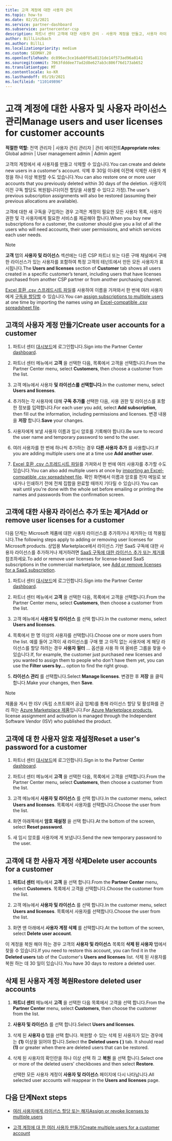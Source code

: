 ```yaml
---
title: 고객 계정에 대한 사용자 관리
ms.topic: how-to
ms.date: 02/25/2021
ms.service: partner-dashboard
ms.subservice: partnercenter-csp
description: 파트너 센터 고객에 대한 사용자 관리 - 사용자 계정을 만들고, 사용자 라이선스를 추가 또는 제거하고, 암호를 재설정하고, 사용자 계정을 삭제하거나 복원합니다.
author: BillLinzbach
ms.author: BillLi
ms.localizationpriority: medium
ms.custom: SEOMAY.20
ms.openlocfilehash: dc896ec3ce16ab0f05a8131de14f573ad96a8141
ms.sourcegitcommit: 7063fdddee77ad2d8e627ab3c806f76d173ab652
ms.translationtype: MT
ms.contentlocale: ko-KR
ms.lasthandoff: 05/19/2021
ms.locfileid: "110149896"
---
```

# <a name="manage-users-and-user-licenses-for-customer-accounts"></a><span data-ttu-id="8350a-103">고객 계정에 대한 사용자 및 사용자 라이선스 관리</span><span class="sxs-lookup"><span data-stu-id="8350a-103">Manage users and user licenses for customer accounts</span></span> 

<span data-ttu-id="8350a-104">**적절한 역할:** 전역 관리자 | 사용자 관리 관리자 | 관리 에이전트</span><span class="sxs-lookup"><span data-stu-id="8350a-104">**Appropriate roles**: Global admin | User management admin | Admin agent</span></span>


<span data-ttu-id="8350a-105">고객의 계정에서 새 사용자를 만들고 삭제할 수 있습니다.</span><span class="sxs-lookup"><span data-stu-id="8350a-105">You can create and delete new users in a customer's account.</span></span> <span data-ttu-id="8350a-106">삭제 후 30일 이내에 이전에 삭제한 사용자 계정을 하나 이상 복원할 수도 있습니다.</span><span class="sxs-lookup"><span data-stu-id="8350a-106">You can also restore one or more user accounts that you previously deleted within 30 days of the deletion.</span></span> <span data-ttu-id="8350a-107">사용자의 이전 구독 할당도 복원됩니다(이전 할당을 사용할 수 있다고 가정).</span><span class="sxs-lookup"><span data-stu-id="8350a-107">The user's previous subscription assignments will also be restored (assuming their previous allocations are available).</span></span>

<span data-ttu-id="8350a-108">고객에 대한 새 구독을 구입하는 경우 고객은 계정이 필요한 모든 사용자 목록, 사용자 권한 및 각 사용자에게 필요한 서비스를 제공해야 합니다.</span><span class="sxs-lookup"><span data-stu-id="8350a-108">When you buy new subscriptions for a customer, the customer should give you a list of all the users who will need accounts, their user permissions, and which services each user needs.</span></span>  

>[!NOTE]
><span data-ttu-id="8350a-109">**고객** 탭의 **사용자 및 라이선스** 섹션에는 다른 CSP 파트너 또는 다른 구매 채널에서 구매한 라이선스가 있는 사용자를 포함하여 특정 고객의 테넌트에서 만든 모든 사용자가 표시됩니다.</span><span class="sxs-lookup"><span data-stu-id="8350a-109">The **Users and licenses** section of **Customer** tab shows all users created in a specific customer’s tenant, including users that have licenses purchased from another CSP partner or from another purchasing channel.</span></span>

<span data-ttu-id="8350a-110">[Excel 호환 .csv 스프레드시트 파일](adding-multiple-users-to-a-customer-account.md)를 사용하여 이름을 가져와서 한 번에 여러 사용자에게 [구독을 할당할](bulk-license-provisioning-for-multiple-users.md) 수 있습니다.</span><span class="sxs-lookup"><span data-stu-id="8350a-110">You can [assign subscriptions to multiple users](bulk-license-provisioning-for-multiple-users.md) at one time by importing the names using an [Excel-compatible .csv spreadsheet file](adding-multiple-users-to-a-customer-account.md).</span></span>

<a href="" id="createuseraccounts"></a>

## <a name="create-user-accounts-for-a-customer"></a><span data-ttu-id="8350a-111">고객의 사용자 계정 만들기</span><span class="sxs-lookup"><span data-stu-id="8350a-111">Create user accounts for a customer</span></span>

1. <span data-ttu-id="8350a-112">파트너 센터 [대시보드](https://partner.microsoft.com/dashboard)에 로그인합니다.</span><span class="sxs-lookup"><span data-stu-id="8350a-112">Sign into the Partner Center [dashboard](https://partner.microsoft.com/dashboard).</span></span>

2. <span data-ttu-id="8350a-113">파트너 센터 메뉴에서 **고객** 을 선택한 다음, 목록에서 고객을 선택합니다.</span><span class="sxs-lookup"><span data-stu-id="8350a-113">From the Partner Center menu, select **Customers**, then choose a customer from the list.</span></span>

3. <span data-ttu-id="8350a-114">고객 메뉴에서 사용자 **및 라이선스를 선택합니다.**</span><span class="sxs-lookup"><span data-stu-id="8350a-114">In the customer menu, select **Users and licenses**.</span></span>

4. <span data-ttu-id="8350a-115">추가하는 각 사용자에 대해 **구독 추가를** 선택한 다음, 사용 권한 및 라이선스를 포함한 정보를 입력합니다.</span><span class="sxs-lookup"><span data-stu-id="8350a-115">For each user you add, select **Add subscription**, then fill out the information, including permissions and licenses.</span></span> <span data-ttu-id="8350a-116">변경 내용을 **저장** 합니다.</span><span class="sxs-lookup"><span data-stu-id="8350a-116">**Save** your changes.</span></span>

5. <span data-ttu-id="8350a-117">사용자에게 보낼 사용자 이름과 임시 암호를 기록해야 합니다.</span><span class="sxs-lookup"><span data-stu-id="8350a-117">Be sure to record the user name and temporary password to send to the user.</span></span>

6. <span data-ttu-id="8350a-118">여러 사용자를 한 번에 하나씩 추가하는 경우 **다른 사용자 추가** 를 사용합니다.</span><span class="sxs-lookup"><span data-stu-id="8350a-118">If you are adding multiple users one at a time use **Add another user**.</span></span>

7. <span data-ttu-id="8350a-119">[Excel 호환 .csv 스프레드시트 파일](adding-multiple-users-to-a-customer-account.md)를 가져와서 한 번에 여러 사용자를 추가할 수도 있습니다.</span><span class="sxs-lookup"><span data-stu-id="8350a-119">You can also add multiple users at once by [importing an Excel-compatible .csv spreadsheet file](adding-multiple-users-to-a-customer-account.md).</span></span> <span data-ttu-id="8350a-120">확인 화면에서 이름과 암호를 전자 메일로 보내거나 인쇄하기 전에 전체 집합을 완료할 때까지 기다릴 수 있습니다.</span><span class="sxs-lookup"><span data-stu-id="8350a-120">You can wait until you're done with the whole set before emailing or printing the names and passwords from the confirmation screen.</span></span>

<a href="" id="userlicensing"></a>

## <a name="add-or-remove-user-licenses-for-a-customer"></a><span data-ttu-id="8350a-121">고객에 대한 사용자 라이선스 추가 또는 제거</span><span class="sxs-lookup"><span data-stu-id="8350a-121">Add or remove user licenses for a customer</span></span>

<span data-ttu-id="8350a-122">다음 단계는 Microsoft 제품에 대한 사용자 라이선스를 추가하거나 제거하는 데 적용됩니다.</span><span class="sxs-lookup"><span data-stu-id="8350a-122">The following steps apply to adding or removing user licenses for Microsoft products.</span></span> <span data-ttu-id="8350a-123">상업용 Marketplace에서 라이선스 기반 SaaS 구독에 대한 사용자 라이선스를 추가하거나 제거하려면 [SaaS 구독에 대한 라이선스 추가 또는 제거를](csp-commercial-marketplace-manage.md#add-or-remove-licenses-for-a-saas-subscription)참조하세요.</span><span class="sxs-lookup"><span data-stu-id="8350a-123">To add or remove user licenses for license-based SaaS subscriptions in the commercial marketplace, see [Add or remove licenses for a SaaS subscription](csp-commercial-marketplace-manage.md#add-or-remove-licenses-for-a-saas-subscription).</span></span>

1. <span data-ttu-id="8350a-124">파트너 센터 [대시보드](https://partner.microsoft.com/dashboard)에 로그인합니다.</span><span class="sxs-lookup"><span data-stu-id="8350a-124">Sign into the Partner Center [dashboard](https://partner.microsoft.com/dashboard).</span></span>

2. <span data-ttu-id="8350a-125">파트너 센터 메뉴에서 **고객** 을 선택한 다음, 목록에서 고객을 선택합니다.</span><span class="sxs-lookup"><span data-stu-id="8350a-125">From the Partner Center menu, select **Customers**, then choose a customer from the list.</span></span>

3. <span data-ttu-id="8350a-126">고객 메뉴에서 **사용자 및 라이선스** 를 선택 합니다.</span><span class="sxs-lookup"><span data-stu-id="8350a-126">In the customer menu, select **Users and licenses**.</span></span>

4. <span data-ttu-id="8350a-127">목록에서 한 명 이상의 사용자를 선택합니다.</span><span class="sxs-lookup"><span data-stu-id="8350a-127">Choose one or more users from the list.</span></span> <span data-ttu-id="8350a-128">예를 들어 고객이 새 라이선스를 구매 했 고 아직 없는 사용자에 게 해당 라이선스를 할당 하려는 경우 **사용자 필터** ... 옵션을 사용 하 여 올바른 그룹을 찾을 수 있습니다.</span><span class="sxs-lookup"><span data-stu-id="8350a-128">If, for example, the customer just purchased new licenses and you wanted to assign them to people who don't have them yet, you can use the **Filter users by...** option to find the right group.</span></span>

5. <span data-ttu-id="8350a-129">**라이선스 관리** 를 선택합니다.</span><span class="sxs-lookup"><span data-stu-id="8350a-129">Select **Manage licenses**.</span></span> <span data-ttu-id="8350a-130">변경한 후 **저장** 을 클릭 합니다.</span><span class="sxs-lookup"><span data-stu-id="8350a-130">Make your changes, then **Save**.</span></span>

> [!NOTE]
> <span data-ttu-id="8350a-131">제품을 게시 한 ISV (독립 소프트웨어 공급 업체)를 통해 라이선스 할당 및 활성화를 관리 하는 [Azure Marketplace 제품](csp-commercial-marketplace-manage.md#assign-licenses-and-activate-a-subscription-on-behalf-of-a-customer)입니다.</span><span class="sxs-lookup"><span data-stu-id="8350a-131">For [Azure Marketplace products](csp-commercial-marketplace-manage.md#assign-licenses-and-activate-a-subscription-on-behalf-of-a-customer), license assignment and activation is managed through the Independent Software Vendor (ISV) who published the product.</span></span>

<a href="" id="resetpassword"></a>

## <a name="reset-a-users-password-for-a-customer"></a><span data-ttu-id="8350a-132">고객에 대 한 사용자 암호 재설정</span><span class="sxs-lookup"><span data-stu-id="8350a-132">Reset a user's password for a customer</span></span>

1. <span data-ttu-id="8350a-133">파트너 센터 [대시보드](https://partner.microsoft.com/dashboard)에 로그인합니다.</span><span class="sxs-lookup"><span data-stu-id="8350a-133">Sign in to the Partner Center [dashboard](https://partner.microsoft.com/dashboard).</span></span>

2. <span data-ttu-id="8350a-134">파트너 센터 메뉴에서 **고객** 을 선택한 다음, 목록에서 고객을 선택합니다.</span><span class="sxs-lookup"><span data-stu-id="8350a-134">From the Partner Center menu, select **Customers**, then choose a customer from the list.</span></span>

3. <span data-ttu-id="8350a-135">고객 메뉴에서 **사용자 및 라이선스** 를 선택 합니다.</span><span class="sxs-lookup"><span data-stu-id="8350a-135">In the customer menu, select **Users and licenses**.</span></span> <span data-ttu-id="8350a-136">목록에서 사용자를 선택합니다.</span><span class="sxs-lookup"><span data-stu-id="8350a-136">Choose the user from the list.</span></span>

4. <span data-ttu-id="8350a-137">화면 아래쪽에서 **암호 재설정** 을 선택 합니다.</span><span class="sxs-lookup"><span data-stu-id="8350a-137">At the bottom of the screen, select **Reset password**.</span></span> 

5. <span data-ttu-id="8350a-138">새 임시 암호를 사용자에 게 보냅니다.</span><span class="sxs-lookup"><span data-stu-id="8350a-138">Send the new temporary password to the user.</span></span>

<a href="" id="deleteuseraccounts"></a>

## <a name="delete-user-accounts-for-a-customer"></a><span data-ttu-id="8350a-139">고객에 대 한 사용자 계정 삭제</span><span class="sxs-lookup"><span data-stu-id="8350a-139">Delete user accounts for a customer</span></span>

1. <span data-ttu-id="8350a-140">**파트너 센터** 메뉴에서 **고객** 을 선택 합니다.</span><span class="sxs-lookup"><span data-stu-id="8350a-140">From the **Partner Center** menu, select **Customers**.</span></span> <span data-ttu-id="8350a-141">목록에서 고객을 선택합니다.</span><span class="sxs-lookup"><span data-stu-id="8350a-141">Choose the customer from the list.</span></span>

2. <span data-ttu-id="8350a-142">고객 메뉴에서 **사용자 및 라이선스** 를 선택 합니다.</span><span class="sxs-lookup"><span data-stu-id="8350a-142">In the customer menu, select **Users and licenses**.</span></span> <span data-ttu-id="8350a-143">목록에서 사용자를 선택합니다.</span><span class="sxs-lookup"><span data-stu-id="8350a-143">Choose the user from the list.</span></span>

3. <span data-ttu-id="8350a-144">화면 맨 아래에서 **사용자 계정 삭제** 를 선택합니다.</span><span class="sxs-lookup"><span data-stu-id="8350a-144">At the bottom of the screen, select **Delete user account**.</span></span>

<span data-ttu-id="8350a-145">이 계정을 복원 해야 하는 경우 고객의 **사용자 및 라이선스** 목록의 **삭제 된 사용자** 탭에서 찾을 수 있습니다.</span><span class="sxs-lookup"><span data-stu-id="8350a-145">If you need to restore this account, you can find it in the **Deleted users** tab of the Customer's **Users and licenses** list.</span></span> <span data-ttu-id="8350a-146">삭제 된 사용자를 복원 하는 데 30 일이 있습니다.</span><span class="sxs-lookup"><span data-stu-id="8350a-146">You have 30 days to restore a deleted user.</span></span>

<a href="" id="restoreuseraccounts"></a>

## <a name="restore-deleted-user-accounts"></a><span data-ttu-id="8350a-147">삭제 된 사용자 계정 복원</span><span class="sxs-lookup"><span data-stu-id="8350a-147">Restore deleted user accounts</span></span>

1. <span data-ttu-id="8350a-148">**파트너 센터** 메뉴에서 **고객** 을 선택한 다음 목록에서 고객을 선택 합니다.</span><span class="sxs-lookup"><span data-stu-id="8350a-148">From the **Partner Center** menu, select **Customers**, then choose the customer from the list.</span></span>

2. <span data-ttu-id="8350a-149">**사용자 및 라이선스** 를 선택 합니다.</span><span class="sxs-lookup"><span data-stu-id="8350a-149">Select **Users and licenses**.</span></span>

3. <span data-ttu-id="8350a-150">삭제 된 **사용자 ()** 탭을 선택 합니다. 복원할 수 있는 삭제 된 사용자가 있는 경우에는 **(1)** 이상을 읽어야 합니다.</span><span class="sxs-lookup"><span data-stu-id="8350a-150">Select the **Deleted users ( )** tab. It should read **(1)** or greater when there are deleted users that can be restored.</span></span>

4. <span data-ttu-id="8350a-151">삭제 된 사용자의 확인란을 하나 이상 선택 하 고 **복원** 을 선택 합니다.</span><span class="sxs-lookup"><span data-stu-id="8350a-151">Select one or more of the deleted users' checkboxes and then select **Restore**.</span></span>

    <span data-ttu-id="8350a-152">선택한 모든 사용자 계정이 **사용자 및 라이선스** 페이지에 다시 나타납니다.</span><span class="sxs-lookup"><span data-stu-id="8350a-152">All selected user accounts will reappear in the **Users and licenses** page.</span></span>

## <a name="next-steps"></a><span data-ttu-id="8350a-153">다음 단계</span><span class="sxs-lookup"><span data-stu-id="8350a-153">Next steps</span></span>

- [<span data-ttu-id="8350a-154">여러 사용자에게 라이선스 할당 또는 해지</span><span class="sxs-lookup"><span data-stu-id="8350a-154">Assign or revoke licenses to multiple users</span></span>](bulk-license-provisioning-for-multiple-users.md)

- [<span data-ttu-id="8350a-155">고객 계정에 대 한 여러 사용자 만들기</span><span class="sxs-lookup"><span data-stu-id="8350a-155">Create multiple users for a customer account</span></span>](adding-multiple-users-to-a-customer-account.md)